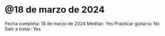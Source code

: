 # @18 de marzo de 2024

Fecha completa: 18 de marzo de 2024
Meditar: Yes
Practicar guitarra: No
Salir a trotar: Yes